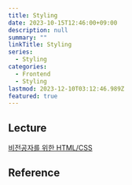 ```yaml
---
title: Styling
date: 2023-10-15T12:46:00+09:00
description: null
summary: ""
linkTitle: Styling
series:
  - Styling
categories:
  - Frontend
  - Styling
lastmod: 2023-12-10T03:12:46.989Z
featured: true
---
```


## Lecture

[비전공자를 위한 HTML/CSS](https://www.boostcourse.org/cs120)

## Reference
